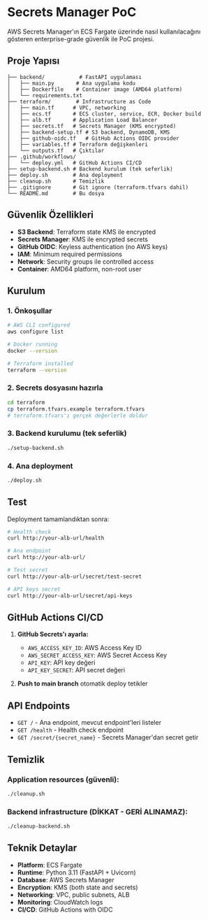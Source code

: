 # Secrets Manager PoC

AWS Secrets Manager'ın ECS Fargate üzerinde nasıl kullanılacağını gösteren enterprise-grade güvenlik ile PoC projesi.

## Proje Yapısı

```
├── backend/           # FastAPI uygulaması
│   ├── main.py       # Ana uygulama kodu
│   ├── Dockerfile    # Container image (AMD64 platform)
│   └── requirements.txt
├── terraform/        # Infrastructure as Code
│   ├── main.tf      # VPC, networking
│   ├── ecs.tf       # ECS cluster, service, ECR, Docker build
│   ├── alb.tf       # Application Load Balancer
│   ├── secrets.tf   # Secrets Manager (KMS encrypted)
│   ├── backend-setup.tf # S3 backend, DynamoDB, KMS
│   ├── github-oidc.tf   # GitHub Actions OIDC provider
│   ├── variables.tf # Terraform değişkenleri
│   └── outputs.tf   # Çıktılar
├── .github/workflows/
│   └── deploy.yml   # GitHub Actions CI/CD
├── setup-backend.sh # Backend kurulum (tek seferlik)
├── deploy.sh        # Ana deployment
├── cleanup.sh       # Temizlik
├── .gitignore       # Git ignore (terraform.tfvars dahil)
└── README.md        # Bu dosya
```

## Güvenlik Özellikleri

- **S3 Backend**: Terraform state KMS ile encrypted
- **Secrets Manager**: KMS ile encrypted secrets
- **GitHub OIDC**: Keyless authentication (no AWS keys)
- **IAM**: Minimum required permissions
- **Network**: Security groups ile controlled access
- **Container**: AMD64 platform, non-root user

## Kurulum

### 1. Önkoşullar
```bash
# AWS CLI configured
aws configure list

# Docker running
docker --version

# Terraform installed
terraform --version
```

### 2. Secrets dosyasını hazırla
```bash
cd terraform
cp terraform.tfvars.example terraform.tfvars
# terraform.tfvars'ı gerçek değerlerle doldur
```

### 3. Backend kurulumu (tek seferlik)
```bash
./setup-backend.sh
```

### 4. Ana deployment
```bash
./deploy.sh
```

## Test

Deployment tamamlandıktan sonra:

```bash
# Health check
curl http://your-alb-url/health

# Ana endpoint
curl http://your-alb-url/

# Test secret
curl http://your-alb-url/secret/test-secret

# API keys secret
curl http://your-alb-url/secret/api-keys
```

## GitHub Actions CI/CD

1. **GitHub Secrets'ı ayarla:**
   - `AWS_ACCESS_KEY_ID`: AWS Access Key ID
   - `AWS_SECRET_ACCESS_KEY`: AWS Secret Access Key
   - `API_KEY`: API key değeri
   - `API_KEY_SECRET`: API secret değeri

2. **Push to main branch** otomatik deploy tetikler

## API Endpoints

- `GET /` - Ana endpoint, mevcut endpoint'leri listeler
- `GET /health` - Health check endpoint
- `GET /secret/{secret_name}` - Secrets Manager'dan secret getir

## Temizlik

### Application resources (güvenli):
```bash
./cleanup.sh
```

### Backend infrastructure (DİKKAT - GERİ ALINAMAZ):
```bash
./cleanup-backend.sh
```

## Teknik Detaylar

- **Platform**: ECS Fargate
- **Runtime**: Python 3.11 (FastAPI + Uvicorn)
- **Database**: AWS Secrets Manager
- **Encryption**: KMS (both state and secrets)
- **Networking**: VPC, public subnets, ALB
- **Monitoring**: CloudWatch logs
- **CI/CD**: GitHub Actions with OIDC
